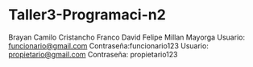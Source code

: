 # Taller3-Programaci-n2
Brayan Camilo Cristancho Franco
David Felipe Millan Mayorga
Usuario: funcionario@gmail.com Contraseña:funcionario123
Usuario: propietario@gmail.com Contraseña: propietario123
